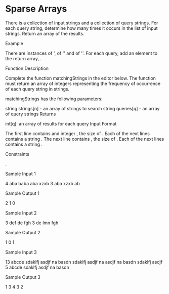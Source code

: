 # Sparse Arrays

There is a collection of input strings and a collection of query strings. For each query string, determine how many times it occurs in the list of input strings. Return an array of the results.

Example

There are instances of ', of '' and of ''. For each query, add an element to the return array, .

Function Description

Complete the function matchingStrings in the editor below. The function must return an array of integers representing the frequency of occurrence of each query string in strings.

matchingStrings has the following parameters:

string strings[n] - an array of strings to search
string queries[q] - an array of query strings
Returns

int[q]: an array of results for each query
Input Format

The first line contains and integer , the size of .
Each of the next lines contains a string .
The next line contains , the size of .
Each of the next lines contains a string .

Constraints

.

Sample Input 1

4
aba
baba
aba
xzxb
3
aba
xzxb
ab

Sample Output 1

2
1
0

Sample Input 2

3
def
de
fgh
3
de
lmn
fgh

Sample Output 2

1
0
1

Sample Input 3

13
abcde
sdaklfj
asdjf
na
basdn
sdaklfj
asdjf
na
asdjf
na
basdn
sdaklfj
asdjf
5
abcde
sdaklfj
asdjf
na
basdn

Sample Output 3

1
3
4
3
2
